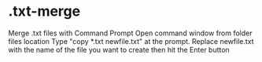 # .txt-merge
Merge .txt files with Command Prompt
Open command window from folder files location
Type "copy *.txt newfile.txt" at the prompt. Replace newfile.txt with the name of the file you want to create then hit the Enter button
